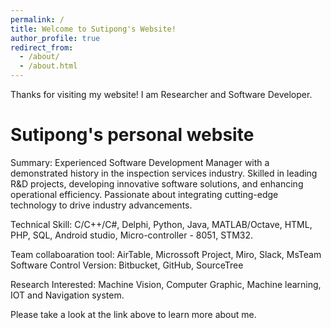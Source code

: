 ```yaml
---
permalink: /
title: Welcome to Sutipong's Website!
author_profile: true
redirect_from:
  - /about/
  - /about.html
---
```

Thanks for visiting my website! I am Researcher and Software Developer. 

Sutipong's personal website
======
Summary: Experienced Software Development Manager with a demonstrated history in the inspection services industry. Skilled in leading R&D projects, developing innovative software solutions, and enhancing operational efficiency. Passionate about integrating cutting-edge technology to drive industry advancements.  
  
Technical Skill: C/C++/C#, Delphi, Python, Java, MATLAB/Octave, HTML, PHP, SQL, Android studio, Micro-controller - 8051, STM32.  
  
Team collaboaration tool: AirTable, Microssoft Project, Miro, Slack, MsTeam  
Software Control Version: Bitbucket, GitHub, SourceTree  
  
Research Interested: Machine Vision, Computer Graphic, Machine learning, IOT and Navigation system.

Please take a look at the link above to learn more about me. 

